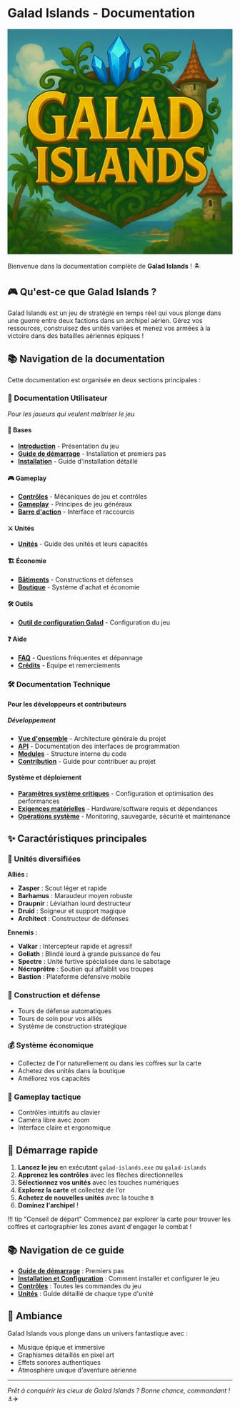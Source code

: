 # Galad Islands - Documentation

![Logo Galad Islands](assets/logo.png)

Bienvenue dans la documentation complète de **Galad Islands** ! 🏝️

## 🎮 Qu'est-ce que Galad Islands ?

Galad Islands est un jeu de stratégie en temps réel qui vous plonge dans une guerre entre deux factions dans un archipel aérien. Gérez vos ressources, construisez des unités variées et menez vos armées à la victoire dans des batailles aériennes épiques !

## 📚 Navigation de la documentation

Cette documentation est organisée en deux sections principales :

### 📖 Documentation Utilisateur

*Pour les joueurs qui veulent maîtriser le jeu*

#### 🏁 Bases

- **[Introduction](user/basics/introduction.md)** - Présentation du jeu
- **[Guide de démarrage](user/basics/getting-started.md)** - Installation et premiers pas
- **[Installation](user/basics/installation.md)** - Guide d'installation détaillé

#### 🎮 Gameplay

- **[Contrôles](user/gameplay/controls.md)** - Mécaniques de jeu et contrôles
- **[Gameplay](user/gameplay/gameplay.md)** - Principes de jeu généraux
- **[Barre d'action](user/gameplay/action-bar.md)** - Interface et raccourcis

#### ⚔️ Unités

- **[Unités](user/units/units.md)** - Guide des unités et leurs capacités

#### 🏗️ Économie

- **[Bâtiments](user/economy/buildings.md)** - Constructions et défenses
- **[Boutique](user/economy/shop.md)** - Système d'achat et économie

#### 🛠️ Outils

- **[Outil de configuration Galad](user/tools/galad-config-tool.md)** - Configuration du jeu

#### ❓ Aide

- **[FAQ](user/help/faq.md)** - Questions fréquentes et dépannage
- **[Crédits](user/help/credits.md)** - Équipe et remerciements

### 🛠️ Documentation Technique

#### Pour les développeurs et contributeurs

##### Développement

- **[Vue d'ensemble](dev/01-introduction/overview.md)** - Architecture générale du projet
- **[API](dev/02-systeme/api/game-engine.md)** - Documentation des interfaces de programmation
- **[Modules](dev/02-systeme/modules/processors.md)** - Structure interne du code
- **[Contribution](dev/07-annexes/contributing.md)** - Guide pour contribuer au projet

#### Système et déploiement

- **[Paramètres système critiques](dev/05-exploitation/systeme.md)** - Configuration et optimisation des performances
- **[Exigences matérielles](dev/03-installation/requirements.md)** - Hardware/software requis et dépendances
- **[Opérations système](dev/05-exploitation/operations.md)** - Monitoring, sauvegarde, sécurité et maintenance

## ✨ Caractéristiques principales

### 🚁 Unités diversifiées

**Alliés :**

- **Zasper** : Scout léger et rapide
- **Barhamus** : Maraudeur moyen robuste  
- **Draupnir** : Léviathan lourd destructeur
- **Druid** : Soigneur et support magique
- **Architect** : Constructeur de défenses

**Ennemis :**

- **Valkar** : Intercepteur rapide et agressif
- **Goliath** : Blindé lourd à grande puissance de feu
- **Spectre** : Unité furtive spécialisée dans le sabotage
- **Nécroprêtre** : Soutien qui affaiblit vos troupes
- **Bastion** : Plateforme défensive mobile

### 🏰 Construction et défense

- Tours de défense automatiques
- Tours de soin pour vos alliés
- Système de construction stratégique

### 💰 Système économique

- Collectez de l'or naturellement ou dans les coffres sur la carte
- Achetez des unités dans la boutique
- Améliorez vos capacités

### 🎯 Gameplay tactique

- Contrôles intuitifs au clavier
- Caméra libre avec zoom
- Interface claire et ergonomique

## 🚀 Démarrage rapide

1. **Lancez le jeu** en exécutant `galad-islands.exe` ou `galad-islands`
2. **Apprenez les contrôles** avec les flèches directionnelles
3. **Sélectionnez vos unités** avec les touches numériques
4. **Explorez la carte** et collectez de l'or
5. **Achetez de nouvelles unités** avec la touche `B`
6. **Dominez l'archipel** !

!!! tip "Conseil de départ"
    Commencez par explorer la carte pour trouver les coffres et cartographier les zones avant d'engager le combat !

## 📚 Navigation de ce guide

- **[Guide de démarrage](user/basics/getting-started.md)** : Premiers pas
- **[Installation et Configuration](user/basics/installation.md)** : Comment installer et configurer le jeu
- **[Contrôles](user/gameplay/controls.md)** : Toutes les commandes du jeu
- **[Unités](user/units/units.md)** : Guide détaillé de chaque type d'unité

## 🎵 Ambiance

Galad Islands vous plonge dans un univers fantastique avec :

- Musique épique et immersive
- Graphismes détaillés en pixel art
- Effets sonores authentiques
- Atmosphère unique d'aventure aérienne

---

*Prêt à conquérir les cieux de Galad Islands ? Bonne chance, commandant !* ⚓️✈️
